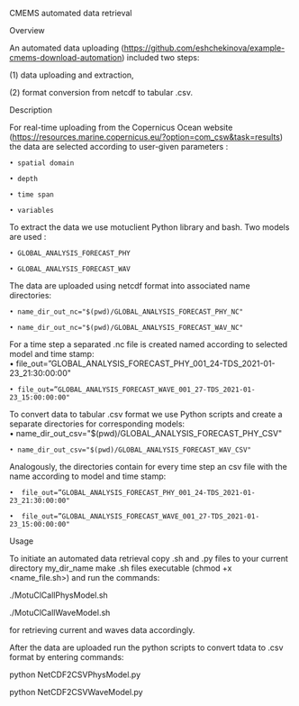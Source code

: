 ﻿CMEMS automated data retrieval 
 
                                                                                                                                              

Overview

An automated data uploading (https://github.com/eshchekinova/example-cmems-download-automation) included two steps: 

(1) data uploading and extraction,

(2) format conversion from netcdf to tabular .csv.

Description

For real-time uploading from the Copernicus Ocean website (https://resources.marine.copernicus.eu/?option=com_csw&task=results) the data are selected according to user-given parameters :

    • spatial domain
    
    • depth
    
    • time span
    
    • variables
      
To extract the data we use motuclient Python library and bash. Two models are used :

    • GLOBAL_ANALYSIS_FORECAST_PHY
    
    • GLOBAL_ANALYSIS_FORECAST_WAV

The data are uploaded using netcdf format into associated name directories:

    • name_dir_out_nc="$(pwd)/GLOBAL_ANALYSIS_FORECAST_PHY_NC"
    
    • name_dir_out_nc="$(pwd)/GLOBAL_ANALYSIS_FORECAST_WAV_NC"
      
For a time step a separated .nc file is created named according to selected model and time stamp:    
    • file_out=”GLOBAL_ANALYSIS_FORECAST_PHY_001_24-TDS_2021-01-23_21:30:00:00"
    
    • file_out=”GLOBAL_ANALYSIS_FORECAST_WAVE_001_27-TDS_2021-01-23_15:00:00:00"

To convert  data to tabular .csv format we use Python scripts and create a separate directories for corresponding models:    
    • name_dir_out_csv="$(pwd)/GLOBAL_ANALYSIS_FORECAST_PHY_CSV"
    
    • name_dir_out_csv="$(pwd)/GLOBAL_ANALYSIS_FORECAST_WAV_CSV"

Analogously, the directories contain for every time step an csv file with the name according to model and time stamp:

    •  file_out=”GLOBAL_ANALYSIS_FORECAST_PHY_001_24-TDS_2021-01-23_21:30:00:00"
    
    •  file_out=”GLOBAL_ANALYSIS_FORECAST_WAVE_001_27-TDS_2021-01-23_15:00:00:00"



Usage

To initiate an automated data retrieval copy .sh and .py files to your current directory my_dir_name make .sh files executable (chmod +x  <name_file.sh>) and run the commands:

./MotuClCallPhysModel.sh 

./MotuClCallWaveModel.sh 

for retrieving current and waves data accordingly.

After the data are uploaded run the python scripts to convert tdata to .csv format by entering commands:

python NetCDF2CSVPhysModel.py

python NetCDF2CSVWaveModel.py

